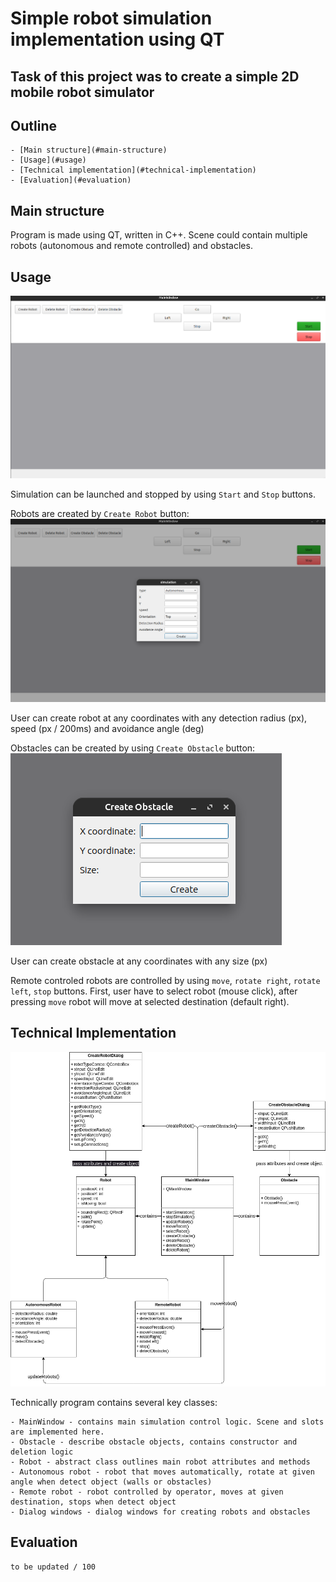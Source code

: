 # Simple robot simulation implementation using QT

## Task of this project was to create a simple 2D mobile robot simulator

## Outline

    - [Main structure](#main-structure)
    - [Usage](#usage)
    - [Technical implementation](#technical-implementation)
    - [Evaluation](#evaluation)

## Main structure

Program is made using QT, written in C++. Scene could contain multiple robots (autonomous and remote controlled) and obstacles.

## Usage

![program screen](doc/screen.png)

Simulation can be launched and stopped by using `Start` and `Stop` buttons.

Robots are created by `Create Robot` button:
![robot dialog](doc/robots.png)

User can create robot at any coordinates with any detection radius (px), speed (px / 200ms) and avoidance angle (deg)

Obstacles can be created by using `Create Obstacle` button:
![obstacle dialog](doc/obstacle.png)

User can create obstacle at any coordinates with any size (px)

Remote controled robots are controlled by using `move`, `rotate right`, `rotate left`, `stop` buttons.
First, user have to select robot (mouse click), after pressing `move` robot will move at selected destination (default right).

## Technical Implementation

![class diagram](doc/classDiagram.png)

Technically program contains several key classes:

    - MainWindow - contains main simulation control logic. Scene and slots are implemented here.
    - Obstacle - describe obstacle objects, contains constructor and deletion logic
    - Robot - abstract class outlines main robot attributes and methods
    - Autonomous robot - robot that moves automatically, rotate at given angle when detect object (walls or obstacles)
    - Remote robot - robot controlled by operator, moves at given destination, stops when detect object
    - Dialog windows - dialog windows for creating robots and obstacles

## Evaluation

    to be updated / 100
